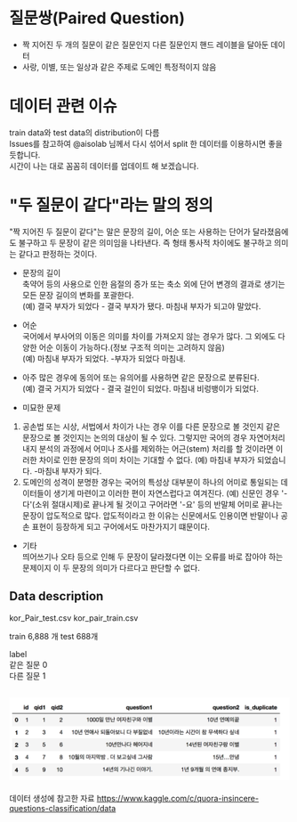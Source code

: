 
# 질문쌍(Paired Question)
- 짝 지어진 두 개의 질문이 같은 질문인지 다른 질문인지 핸드 레이블을 달아둔 데이터              
- 사랑, 이별, 또는 일상과 같은 주제로 도메인 특정적이지 않음    

# 데이터 관련 이슈
train data와 test data의 distribution이 다름           
Issues를 참고하여 @aisolab 님께서 다시 섞어서 split 한 데이터를 이용하시면 좋을 듯합니다.    
시간이 나는 대로 꼼꼼히 데이터를 업데이트 해 보겠습니다.      

  

#  "두 질문이 같다"라는 말의 정의    
"짝 지어진 두 질문이 같다"는 말은 문장의 길이, 어순 또는 사용하는 단어가 달라졌음에도 불구하고 두 문장이 같은 의미임을 나타낸다. 즉 형태 통사적 차이에도 불구하고 의미는 같다고 판정하는 것이다.    

- 문장의 길이      
축약어 등의 사용으로 인한 음절의 증가 또는 축소 외에 단어 변경의 결과로 생기는 모든 문장 길이의 변화를 포괄한다.    
(예) 결국 부자가 되었다 - 결국 부자가 됐다. 마침내 부자가 되고야 말았다.   

- 어순     
국어에서 부사어의 이동은 의미를 차이를 가져오지 않는 경우가 많다. 그 외에도 다양한 어순 이동이 가능하다.(정보 구조적 의미는 고려하지 않음)   
(예) 마침내 부자가 되었다. -부자가 되었다 마침내.   

- 아주 많은 경우에 동의어 또는 유의어를 사용하면 같은 문장으로 분류된다.       
(예) 결국 거지가 되었다 - 결국 걸인이 되었다. 마침내 비렁뱅이가 되었다.    

- 미묘한 문제          
1) 공손법 또는 시상, 서법에서 차이가 나는 경우 이를 다른 문장으로 볼 것인지 같은 문장으로 볼 것인지는 논의의 대상이 될 수 있다. 그렇지만 국어의 경우 자연어처리 내지 분석의 과정에서 어미나 조사를 제외하는 어근(stem) 처리를 할 것이라면 이러한 차이로 인한 문장의 의미 차이는 기대할 수 없다. 
(예) 마침내 부자가 되었습니다. -마침내 부자가 되다.
2) 도메인의 성격이 분명한 경우는 국어의 특성상 대부분이 하나의 어미로 통일되는 데이터들이 생기게 마련이고 이러한 편이 자연스럽다고 여겨진다.
(예) 신문인 경우 '-다'(소위 절대시제)로 끝나게 될 것이고 구어라면 '-요' 등의 반말체 어미로 끝나는 문장이 압도적으로 많다. 압도적이라고 한 이유는 신문에서도 인용이면 반말이나 공손 표현이 등장하게 되고 구어에서도 마찬가지기 떄문이다. 

- 기타    
띄어쓰기나 오타 등으로 인해 두 문장이 달라졌다면 이는 오류를 바로 잡아야 하는 문제이지 이 두 문장의 의미가 다르다고 판단할 수 없다.    



## Data description

kor_Pair_test.csv
kor_pair_train.csv

train  6,888 개
test 688개           

label               
같은 질문 0               
다른 질문 1                 
                       

## ![Quick peek](./data.png)



데이터 생성에 참고한 자료
https://www.kaggle.com/c/quora-insincere-questions-classification/data
